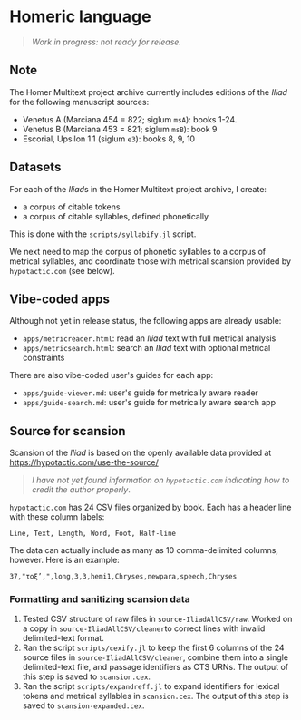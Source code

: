 # Homeric language

> *Work in progress: not ready for release.*


## Note

The Homer Multitext project archive currently includes editions of the *Iliad* for the following manuscript sources:


- Venetus A (Marciana 454 = 822; siglum `msA`): books 1-24.
- Venetus B (Marciana 453 = 821; siglum `msB`): book 9
- Escorial, Upsilon 1.1 (siglum `e3`): books 8, 9, 10



## Datasets

For each of the *Iliad*s in the Homer Multitext project archive, I create:

- a corpus of citable tokens
- a corpus of citable syllables, defined phonetically


This is done with the `scripts/syllabify.jl` script.

We next need to map the corpus of phonetic syllables to a corpus of metrical syllables, and coordinate those with metrical scansion provided by `hypotactic.com` (see below).

## Vibe-coded apps


Although not yet in release status, the following apps are already usable:

- `apps/metricreader.html`: read an *Iliad* text with full metrical analysis
- `apps/metricsearch.html`: search  an *Iliad* text with optional metrical constraints


There are also vibe-coded user's guides for each app:

- `apps/guide-viewer.md`: user's guide for metrically aware reader
- `apps/guide-search.md`: user's guide for metrically aware search app

## Source for scansion

Scansion of the *Iliad* is based on the openly available data provided at https://hypotactic.com/use-the-source/

> *I have not yet found information on `hypotactic.com` indicating how to credit the author properly*.


`hypotactic.com` has 24 CSV files organized by book.  Each has a header line with these column labels:

`Line, Text, Length, Word, Foot, Half-line`

The data can actually include as many as 10 comma-delimited columns, however. Here is an example:

`37,"τοξ’,",long,3,3,hemi1,Chryses,newpara,speech,Chryses`


### Formatting and sanitizing scansion data


1. Tested CSV structure of raw files in `source-IliadAllCSV/raw`. Worked on a copy in `source-IliadAllCSV/cleaner`to correct lines with invalid delimited-text format.
2. Ran the script `scripts/cexify.jl` to keep the first 6 columns of the 24 source files in `source-IliadAllCSV/cleaner`, combine them into a single delimited-text file, and passage identifiers as CTS URNs. The output of this step is saved to `scansion.cex`.
3. Ran the script `scripts/expandreff.jl` to expand identifiers for lexical tokens and metrical syllables in `scansion.cex`. The output of this step is saved to `scansion-expanded.cex`.